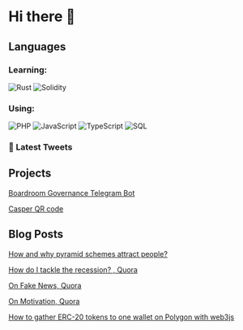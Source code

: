 # Hi there 👋

## Languages

### Learning: 
![Rust](https://img.shields.io/badge/-Rust-000?&logo=Rust)
![Solidity](https://img.shields.io/badge/-Solidity-000?&logo=Solidity)

### Using:
![PHP](https://img.shields.io/badge/-PHP-000?&logo=PHP)
![JavaScript](https://img.shields.io/badge/-JavaScript-000?&logo=JavaScript)
![TypeScript](https://img.shields.io/badge/-TypeScript-000?&logo=TypeScript)
![SQL](https://img.shields.io/badge/-SQL-000?&logo=MySQL)

### 📱 Latest Tweets

<!-- TWITTER:START -->
<!-- TWITTER:END -->

## Projects
[Boardroom Governance Telegram Bot](https://github.com/cy6erninja/boardroom-governance-telegram-bot)

[Casper QR code](https://github.com/cy6erninja/casper-qr-code)

## Blog Posts

[How and why pyramid schemes attract people?](https://medium.com/@cy6erninja/how-and-why-pyramid-schemes-attract-people-171b48b8a216)

[How do I tackle the recession? , Quora](https://www.quora.com/How-do-I-tackle-the-recession/answer/Cy6er-Ninja)

[On Fake News, Quora](https://www.quora.com/How-do-I-tell-fake-news-from-real-news/answer/Cy6er-Ninja)

[On Motivation, Quora](https://www.quora.com/What-are-the-best-tricks-to-keep-yourself-motivated/answer/Cy6er-Ninja)

[How to gather ERC-20 tokens to one wallet on Polygon with web3js](https://hackernoon.com/how-to-gather-erc-20-tokens-to-one-wallet-on-polygon-with-web3js-170)

